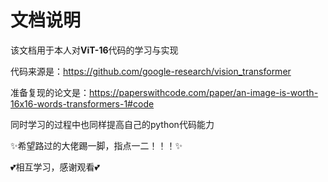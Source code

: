 # 文档说明
该文档用于本人对**ViT-16**代码的学习与实现

代码来源是：https://github.com/google-research/vision_transformer

准备复现的论文是：https://paperswithcode.com/paper/an-image-is-worth-16x16-words-transformers-1#code

同时学习的过程中也同样提高自己的python代码能力

✨希望路过的大佬踢一脚，指点一二！！！✨

💕相互学习，感谢观看💕


